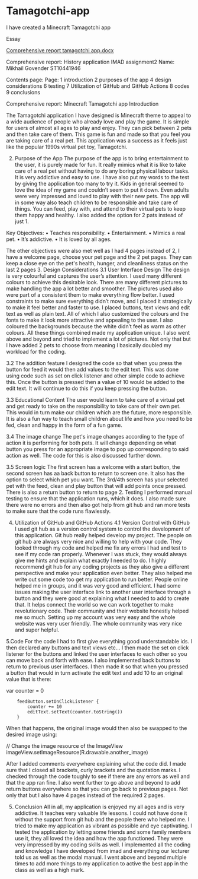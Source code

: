 # Tamagotchi-app
I have created a Minecraft Tamagotchi app


Essay

[Comprehensive report tamagotchi app.docx](https://github.com/Amongubishh/Tamagotchi-app/files/15220148/Comprehensive.report.tamagotchi.app.docx)

Comprehensive report: History application
IMAD assignment2
Name: Mikhail Govender
ST10441946


Contents page:
Page:
1 introduction
2 purposes of the app
4 design considerations
6 testing
7 Utilization of GitHub and GitHub Actions
8 codes
9 conclusions



Comprehensive report: Minecraft Tamagotchi app
Introduction

The Tamagotchi application I have designed is Minecraft theme to appeal to a wide audience of people who already love and play the game.  It is simple for users of almost all ages to play and enjoy. They can pick between 2 pets and then take care of them. This game is fun and made so that
 you feel you are taking care of a real pet. This application was a success as it feels just like the 
 popular 1990s virtual pet toy, Tamagotchi. 

2. Purpose of the App
The purpose of the app is to bring entertainment to the user, it is purely made for fun. It really mimics what it is like to take care of a real pet without having to do any boring physical labour tasks. It is very addictive and easy to use. I have also put my words to the test by giving the application too many to try it. Kids in general seemed to love the idea of my game and couldn’t seem to put it down.
  Even adults were very impressed and loved to play with their new pets. The app will in some way also teach children to be responsible and take care of things. You can feed, play with, and attend to their virtual pets to keep them happy and healthy. I also added the option for 2 pats instead of just 1.

Key Objectives:
•	Teaches responsibility.
•	Entertainment.
•	Mimics a real pet.
•	It’s addictive.
•	It is loved by all ages.

The other objectives were also met well as I had 4 pages instead of 2, I have a welcome page, choose your pet page and the 2 pet pages. They can keep a close eye on the pet's health, hunger, and cleanliness status on the last 2 pages
3. Design Considerations
3.1 User Interface Design
The design is very colourful and captures the user’s attention. I used many different colours to achieve this desirable look. There are many different pictures to make handling the app a lot better and smoother. The pictures used also were part of a consistent them to make everything flow better. I used constraints to make sure everything didn’t move, and I placed it strategically to make it feel better and faster to use. I placed buttons, text views and edit text as well as plain text. All of which I also customized the colours and the fonts to make it look more attractive and appealing to the user. I also coloured the backgrounds because the white didn’t feel as warm as other colours. All these things combined made my application unique. I also went above and beyond and tried to implement a lot of pictures. Not only that but I have added 2 pets to choose from meaning I basically doubled my workload for the coding. 

3.2 The addition feature
I designed the code so that when you press the button for feed it would then add values to the edit text. This was done using code such as set on click listener and other simple code to achieve this. Once the button is pressed then a value of 10 would be added to the edit text. It will continue to do this if you keep pressing the button.

3.3 Educational Content
The user would learn to take care of a virtual pet and get ready to take on the responsibility to take care of their own pet. This would in turn make our children which are the future, more responsible. It is also a fun way to teach small children about life and how you need to be fed, clean and happy in the form of a fun game.

3.4 The image change
The pet's image changes according to the type of action it is performing for both pets. It will change depending on what button you press for an appropriate image to pop up corresponding to said action as well. The code for this is also discussed further down.

3.5 Screen logic
The first screen has a welcome with a start button, the second screen has aa back button to return to screen one. It also has the option to select which pet you want. The 3rd/4th screen has your selected pet with the feed, clean and play button that will add points once pressed. There is also a return button to return to page 2.
Testing
I performed manual testing to ensure that the application runs, which it does. I also made sure there were no errors and then also got help from git hub and ran more tests to make sure that the code runs flawlessly. 


4. Utilization of GitHub and GitHub Actions
4.1 Version Control with GitHub
I used git hub as a version control system to control the development of this application. Git hub really helped develop my project. The people on git hub are always very nice and willing to help with your code. They looked through my code and helped me fix any errors I had and test to see if my code ran properly. Whenever I was stuck, they would always give me hints and explain what exactly I needed to do. I highly recommend git hub for any coding projects as they also give a different perspective and make your application even better. They also helped me write out some code too get my application to run better. People online helped me in groups, and it was very good and efficient. I had some issues making the user interface link to another user interface through a button and they were good at explaining what I needed to add to create that. It helps connect the world so we can work together to make revolutionary code.  Their community and their website honestly helped me so much. Setting up my account was very easy and the whole website was very user friendly. The whole community was very nice and super helpful. 
 

5.Code
For the code I had to first give everything good understandable ids. I then declared any buttons and text views etc… I then made the set on click listener for the buttons and linked the user interfaces to each other so you can move back and forth with ease. I also implemented back buttons to return to previous user interfaces. I then made it so that when you pressed a button that would in turn activate the edit text and add 10 to an original value that is there:

var counter = 0

        feedButton.setOnClickListener {
            counter += 10
            editText.setText(counter.toString())
        }
 When that happens, the original image would then also be swapped to the desired image using:

// Change the image resource of the ImageView
            imageView.setImageResource(R.drawable.another_image)
 

After I added comments everywhere explaining what the code did. I made sure that I closed all brackets, curly brackets and the quotation marks. I checked through the code toughly to see if there are any errors as well and that the app ran fine. I also went further to go above and beyond to add return buttons everywhere so that you can go back to previous pages. Not only that but I also have 4 pages instead of the required 2 pages.

5. Conclusion
All in all, my application is enjoyed my all ages and is very addictive. It teaches very valuable life lessons. I could not have done it without the support from git hub and the people there who helped me. I tried to make my application as vibrant as possible and eye captivating. I tested the application by letting some friends and some family members use it, they all loved the idea and how the app functioned. They were very impressed by my coding skills as well. I implemented all the coding and knowledge I have developed from imad and everything our lecturer told us as well as the modal manual. I went above and beyond multiple times to add more things to my application to active the best app in the class as well as a high mark. 




